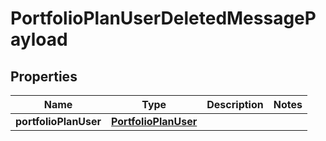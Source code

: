 
# PortfolioPlanUserDeletedMessagePayload

## Properties
Name | Type | Description | Notes
------------ | ------------- | ------------- | -------------
**portfolioPlanUser** | [**PortfolioPlanUser**](PortfolioPlanUser.md) |  | 



